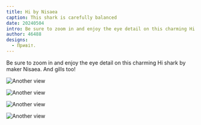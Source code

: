 ```yaml
---
title: Hi by Nisaea
caption: This shark is carefully balanced
date: 20240504
intro: Be sure to zoom in and enjoy the eye detail on this charming Hi shark by maker Nisaea.
author: 46488
designs:
  - Привіт.
---
```


Be sure to zoom in and enjoy the eye detail on this charming Hi shark by maker Nisaea. And gills too!

![Another view](https://imagedelivery.net/ouSuR9yY1bHt-fuAokSA5Q/showcase-hi-by-nisaea-1/public "Another view")

![Another view](https://imagedelivery.net/ouSuR9yY1bHt-fuAokSA5Q/showcase-hi-by-nisaea-2/public "Another view")

![Another view](https://imagedelivery.net/ouSuR9yY1bHt-fuAokSA5Q/showcase-hi-by-nisaea-3/public "Another view")

![Another view](https://imagedelivery.net/ouSuR9yY1bHt-fuAokSA5Q/showcase-hi-by-nisaea-4/public "Another view")
